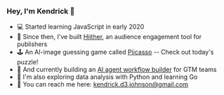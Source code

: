 ### Hey, I'm Kendrick 👋

- 💻 Started learning JavaScript in early 2020
- 💪 Since then, I've built [Hiither](https://hiither.com/), an audience engagement tool for publishers
- 🕹️ An AI-image guessing game called [Piicasso](https://piicasso.com/) -- Check out today's puzzle!
- 🤝 And currently building an [AI agent workflow builder](https://github.com/namekendrick/miindy) for GTM teams
- 🧪 I'm also exploring data analysis with Python and learning Go
- 📨 You can reach me here: kendrick.d3.johnson@gmail.com
